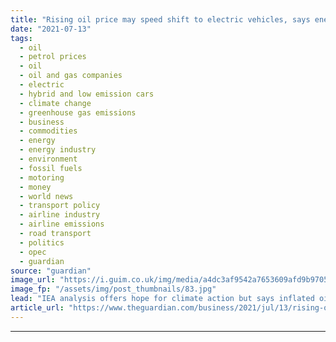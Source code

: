 ```yaml
---
title: "Rising oil price may speed shift to electric vehicles, says energy watchdog"
date: "2021-07-13"
tags: 
  - oil
  - petrol prices
  - oil
  - oil and gas companies
  - electric
  - hybrid and low emission cars
  - climate change
  - greenhouse gas emissions
  - business
  - commodities
  - energy
  - energy industry
  - environment
  - fossil fuels
  - motoring
  - money
  - world news
  - transport policy
  - airline industry
  - airline emissions
  - road transport
  - politics
  - opec
  - guardian
source: "guardian"
image_url: "https://i.guim.co.uk/img/media/a4dc3af9542a7653609afd9b97059465becc6737/0_275_8256_4954/master/8256.jpg?width=460&quality=85&auto=format&fit=max&s=9b89d637d39cf0f1fd0b842347274fee"
image_fp: "/assets/img/post_thumbnails/83.jpg"
lead: "IEA analysis offers hope for climate action but says inflated oil price may slow global economic recovery from Covid-19Rising oil prices could help speed climate action by accelerating the shift to electric vehicles, but would come at the expense of ..."
article_url: "https://www.theguardian.com/business/2021/jul/13/rising-oil-price-may-speed-shift-to-electric-vehicles-says-energy-watchdog"
---
```


---
